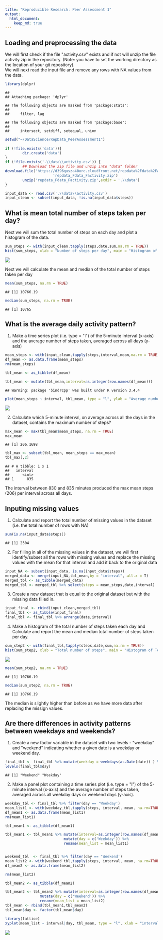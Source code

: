 ```yaml
---
title: "Reproducible Research: Peer Assessment 1"
output: 
  html_document:
    keep_md: true
---
```



## Loading and preprocessing the data
We will first check if the file "activity.csv" exists and if not will unzip the file
activity.zip in the repository. (Note: you have to set the working directory as the location of your git repository).  
We will next read the input file and remove any rows with NA values from the data.


```r
library(dplyr)
```

```
## 
## Attaching package: 'dplyr'
```

```
## The following objects are masked from 'package:stats':
## 
##     filter, lag
```

```
## The following objects are masked from 'package:base':
## 
##     intersect, setdiff, setequal, union
```

```r
setwd("~/DataScience/RepData_PeerAssessment1")
      
if (!file.exists('data')){
        dir.create('data')
}
if (!file.exists('.\\data\\activity.csv')) {
        ## Download the zip file and unzip into "data" folder        
download.file("https://d396qusza40orc.cloudfront.net/repdata%2Fdata%2Factivity.zip", 
                      'repdata_Fdata_Factivity.zip')
        unzip('repdata_Fdata_Factivity.zip',exdir = '.\\data')
}

input_data <- read.csv('.\\data\\activity.csv')
input_clean <- subset(input_data, !is.na(input_data$steps))
```


## What is mean total number of steps taken per day?
Next we will sum the total number of steps on each day and plot a histogram of the data.


```r
sum_steps <- with(input_clean,tapply(steps,date,sum,na.rm = TRUE))
hist(sum_steps, xlab = "Number of steps per day", main = "Histogram of Total number of steps per day")
```

![](PA1_template_files/figure-html/hist-1.png)<!-- -->

Next we will calculate the mean and median of the total number of steps taken per day

```r
mean(sum_steps, na.rm = TRUE)
```

```
## [1] 10766.19
```

```r
median(sum_steps, na.rm = TRUE)
```

```
## [1] 10765
```

## What is the average daily activity pattern?
1. Make a time series plot (i.e. type = "l") of the 5-minute interval (x-axis) and the average number of steps taken, averaged across all days (y-axis)

```r
mean_steps <- with(input_clean,tapply(steps,interval,mean,na.rm = TRUE))
df_mean <- as.data.frame(mean_steps)
rm(mean_steps)

tbl_mean <- as_tibble(df_mean)

tbl_mean <- mutate(tbl_mean,interval=as.integer(row.names(df_mean)))
```

```
## Warning: package 'bindrcpp' was built under R version 3.4.4
```

```r
plot(mean_steps ~ interval, tbl_mean, type = "l", ylab = "Average number of steps", main = "Time series of Avg num of steps by interval")
```

![](PA1_template_files/figure-html/time_series-1.png)<!-- -->

2. Calculate which 5-minute interval, on average across all the days in the dataset, contains the maximum number of steps?

```r
max_mean <- max(tbl_mean$mean_steps, na.rm = TRUE)
max_mean
```

```
## [1] 206.1698
```

```r
tbl_max <- subset(tbl_mean, mean_steps == max_mean)
tbl_max[,2]
```

```
## # A tibble: 1 x 1
##   interval
##      <int>
## 1      835
```
The interval between 830 and 835 minutes produced the max mean steps (206) per interval across all days. 

## Inputing missing values

1. Calculate and report the total number of missing values in the dataset (i.e. the total number of rows with NA)

```r
sum(is.na(input_data$steps))
```

```
## [1] 2304
```
2. For filling in all of the missing values in the dataset, we will first identify/subset all the rows with missing values and replace the missing values with the mean for that interval and add it back to the original data

```r
input_NA <- subset(input_data, is.na(input_data$steps))
merged_data <- merge(input_NA,tbl_mean,by = "interval", all.x = T)
merged_tbl <- as_tibble(merged_data)
merged_tbl <- merged_tbl %>% select(steps = mean_steps,date,interval)
```
3. Create a new dataset that is equal to the original dataset but with the missing data filled in.

```r
input_final <- rbind(input_clean,merged_tbl)
final_tbl <- as_tibble(input_final)
final_tbl <- final_tbl %>% arrange(date,interval)
```

4. Make a histogram of the total number of steps taken each day and Calculate and report the mean and median total number of steps taken per day. 

```r
sum_step2 <- with(final_tbl,tapply(steps,date,sum,na.rm = TRUE))
hist(sum_step2, xlab = "Total number of steps", main = "Histogram of Total num of steps per day")
```

![](PA1_template_files/figure-html/unnamed-chunk-1-1.png)<!-- -->

```r
mean(sum_step2, na.rm = TRUE)
```

```
## [1] 10766.19
```

```r
median(sum_step2, na.rm = TRUE)
```

```
## [1] 10766.19
```

The median is slightly higher than before as we have more data after replacing the missign values. 

## Are there differences in activity patterns between weekdays and weekends?
1. Create a new factor variable in the dataset with two levels - "weekday" and "weekend" indicating whether a given date is a weekday or weekend day.

```r
final_tbl <- final_tbl %>% mutate(weekday = weekdays(as.Date(date)) ) %>% mutate(day = factor(weekday %in% c("Monday","Tuesday","Wednesday","Thursday","Friday"), levels = c(FALSE,TRUE), labels = c('Weekend','Weekday')))
levels(final_tbl$day)
```

```
## [1] "Weekend" "Weekday"
```
2. Make a panel plot containing a time series plot (i.e. type = "l") of the 5-minute interval (x-axis) and the average number of steps taken, averaged across all weekday days or weekend days (y-axis).

```r
weekday_tbl <- final_tbl %>% filter(day == 'Weekday') 
mean_list1 <- with(weekday_tbl,tapply(steps, interval, mean, na.rm=TRUE))
df_mean1 <- as.data.frame(mean_list1)
rm(mean_list1)

tbl_mean1 <- as_tibble(df_mean1)

tbl_mean1 <- tbl_mean1 %>% mutate(interval=as.integer(row.names(df_mean1))) %>%
                           mutate(day = c('Weekday')) %>%
                           rename(mean_list = mean_list1)


weekend_tbl  <- final_tbl %>% filter(day == 'Weekend') 
mean_list2 <- with(weekend_tbl,tapply(steps, interval, mean, na.rm=TRUE))
df_mean2 <- as.data.frame(mean_list2)

rm(mean_list2)

tbl_mean2 <- as_tibble(df_mean2)

tbl_mean2 <- tbl_mean2 %>% mutate(interval=as.integer(row.names(df_mean1))) %>%
                mutate(day = c('Weekend')) %>%
                rename(mean_list = mean_list2)
tbl_mean <- rbind(tbl_mean1,tbl_mean2)
tbl_mean$day <- factor(tbl_mean$day)

library(lattice)
xyplot(mean_list ~ interval|day, tbl_mean, type = "l", xlab = "interval" , ylab = "Average number of steps", layout = c(1,2), main = "Time-series of avg num of steps by interval")
```

![](PA1_template_files/figure-html/unnamed-chunk-3-1.png)<!-- -->
